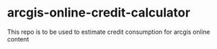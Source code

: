 # arcgis-online-credit-calculator
This repo is to be used to estimate credit consumption for arcgis online content

